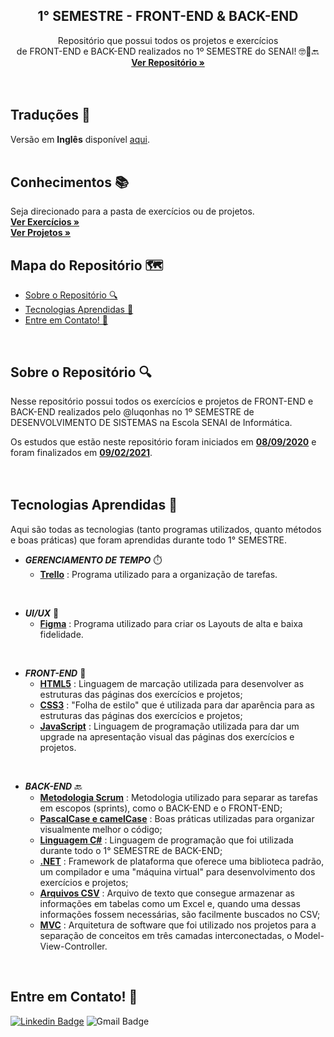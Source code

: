   <h2 align="center">1° SEMESTRE - FRONT-END & BACK-END</h2>

  <p align="center">
    Repositório que possui todos os projetos e exercícios <br>de FRONT-END e BACK-END realizados no 1º SEMESTRE do SENAI! 🤓📰🔙
    <br />
    <a href="https://github.com/luqonhas/SENAI_SEMESTER1"><strong> Ver Repositório
    »</strong></a>
    <br />
    <br />
    <br />
  </p>
</p>

## Traduções 👅
Versão em **Inglês** disponível [aqui](https://github.com/luqonhas/SENAI_SEMESTER1/blob/master/README.md).
<br>
<br>

## Conhecimentos 📚
Seja direcionado para a pasta de exercícios ou de projetos.
<br />
<a href="https://github.com/luqonhas/SENAI_SEMESTER1/tree/main/EXERCISES"><strong> Ver Exercícios
»</strong></a>
<br />
<a href="https://github.com/luqonhas/SENAI_SEMESTER1/tree/main/PROJECTS"><strong> Ver Projetos
»</strong></a>

## Mapa do Repositório 🗺️

* [Sobre o Repositório 🔍](#about)
* [Tecnologias Aprendidas 🤖](#tec)
* [Entre em Contato! 🎉](#contact)
<br>
<div id='about'/>

## Sobre o Repositório 🔍
Nesse repositório possui todos os exercícios e projetos de FRONT-END e BACK-END realizados pelo @luqonhas no 1º SEMESTRE de DESENVOLVIMENTO DE SISTEMAS na Escola SENAI de Informática.

Os estudos que estão neste repositório foram iniciados em <ins>**08/09/2020**</ins> e foram finalizados em <ins>**09/02/2021**</ins>.
<br>
<br>
<br>

<div id = "tec"/>

## Tecnologias Aprendidas 🤖
Aqui são todas as tecnologias (tanto programas utilizados, quanto métodos e boas práticas) que foram aprendidas durante todo 1° SEMESTRE.

* _**GERENCIAMENTO DE TEMPO**_ ⏱️
  * **<ins>Trello**</ins> : Programa utilizado para a organização de tarefas.

<br>

* _**UI/UX**_ 🎨
  * **<ins>Figma**</ins> : Programa utilizado para criar os Layouts de alta e baixa fidelidade.

<br>

* _**FRONT-END**_ 📰
  * **<ins>HTML5**</ins> : Linguagem de marcação utilizada para desenvolver as estruturas das páginas dos exercícios e projetos;
  * **<ins>CSS3**</ins> : "Folha de estilo" que é utilizada para dar aparência para as estruturas das páginas dos exercícios e projetos;
  * **<ins>JavaScript**</ins> : Linguagem de programação utilizada para dar um upgrade na apresentação visual das páginas dos exercícios e projetos.

<br>

* _**BACK-END**_ 🔙
  * **<ins>Metodologia Scrum**</ins> : Metodologia utilizado para separar as tarefas em escopos (sprints), como o BACK-END e o FRONT-END;
  * **<ins>PascalCase e camelCase**</ins> : Boas práticas utilizadas para organizar visualmente melhor o código;
  * **<ins>Linguagem C#**</ins> : Linguagem de programação que foi utilizada durante todo o 1° SEMESTRE de BACK-END;
  * **<ins>.NET**</ins> : Framework de plataforma que oferece uma biblioteca padrão, um compilador e uma "máquina virtual" para desenvolvimento dos exercícios e projetos;
  * **<ins>Arquivos CSV**</ins> : Arquivo de texto que consegue armazenar as informações em tabelas como um Excel e, quando uma dessas informações fossem necessárias, são facilmente buscados no CSV;
  * **<ins>MVC**</ins> : Arquitetura de software que foi utilizado nos projetos para a separação de conceitos em três camadas interconectadas, o Model-View-Controller.
<br>
<div id="contact"/>

## Entre em Contato! 🎉
[![Linkedin Badge](https://img.shields.io/badge/-Lucas%20Apolinário-%231572B6?style=flat-square&logo=Linkedin&logoColor=white&link=https://www.linkedin.com/in/luqonhas/)](https://www.linkedin.com/in/luqonhas/)
![Gmail Badge](https://img.shields.io/badge/-apolinariodev@gmail.com-CC2927?style=flat-square&logo=Gmail&logoColor=white)

